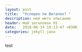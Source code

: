 ```yaml
---
layout: post
title:  "Успешен ли Виталик? "
description: моё мето описание 
header: мой заголовок H1
date:   2018-06-14 19:13:47 +0300
categories: jekyll java
---
```

test